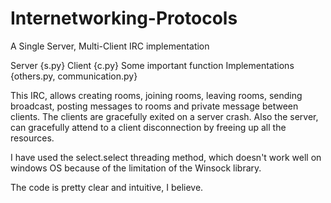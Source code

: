 # Internetworking-Protocols
A Single Server, Multi-Client IRC implementation

Server {s.py}
Client {c.py}
Some important function Implementations {others.py, communication.py}

This IRC, allows creating rooms, joining rooms, leaving rooms, sending broadcast, posting messages to rooms and private message between clients. The clients are gracefully exited on a server crash. Also the server, can gracefully attend to a client disconnection by freeing up all the resources.

I have used the select.select threading method, which doesn't work well on windows OS because of the limitation of the Winsock library.

The code is pretty clear and intuitive, I believe.
